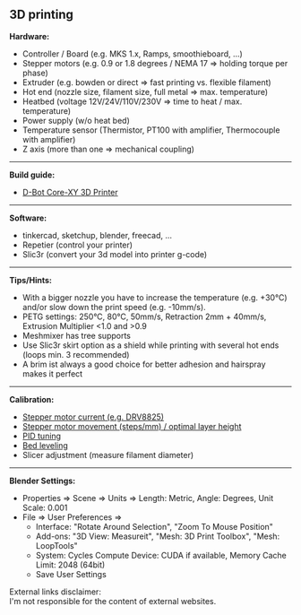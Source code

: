 ## 3D printing

**Hardware:**

* Controller / Board (e.g. MKS 1.x, Ramps, smoothieboard, ...)
* Stepper motors (e.g. 0.9 or 1.8 degrees / NEMA 17 => holding torque per phase)
* Extruder (e.g. bowden or direct => fast printing vs. flexible filament)
* Hot end (nozzle size, filament size, full metal => max. temperature)
* Heatbed (voltage 12V/24V/110V/230V => time to heat / max. temperature)
* Power supply (w/o heat bed)
* Temperature sensor (Thermistor, PT100 with amplifier, Thermocouple with amplifier)
* Z axis (more than one => mechanical coupling)

****
**Build guide:**

* [D-Bot Core-XY 3D Printer](https://www.thingiverse.com/thing:1001065)

****
**Software:**

* tinkercad, sketchup, blender, freecad, ...
* Repetier (control your printer)
* Slic3r (convert your 3d model into printer g-code)

****
**Tips/Hints:**

* With a bigger nozzle you have to increase the temperature (e.g. +30°C) and/or slow down the print speed (e.g. -10mm/s).
* PETG settings: 250°C, 80°C, 50mm/s, Retraction 2mm + 40mm/s, Extrusion Multiplier <1.0 and >0.9
* Meshmixer has tree supports
* Use Slic3r skirt option as a shield while printing with several hot ends (loops min. 3 recommended)
* A brim ist always a good choice for better adhesion and hairspray makes it perfect

****
**Calibration:**

* [Stepper motor current (e.g. DRV8825)](https://www.pololu.com/blog/484/video-setting-the-current-limit-on-pololu-stepper-motor-driver-carriers)
* [Stepper motor movement (steps/mm) / optimal layer height](https://www.prusaprinters.org/calculator/)
* [PID tuning](https://www.youtube.com/watch?v=APzJfYAgFkQ)
* [Bed leveling](https://www.youtube.com/watch?v=_BuuGswqWWE)
* Slicer adjustment (measure filament diameter)

****
**Blender Settings:**

* Properties => Scene => Units => Length: Metric, Angle: Degrees, Unit Scale: 0.001
* File => User Preferences => 
  - Interface: "Rotate Around Selection", "Zoom To Mouse Position"
  - Add-ons: "3D View: Measureit", "Mesh: 3D Print Toolbox", "Mesh: LoopTools"
  - System: Cycles Compute Device: CUDA if available, Memory Cache Limit: 2048 (64bit)
  - Save User Settings


External links disclaimer:<br>
I'm not responsible for the content of external websites.<br>
